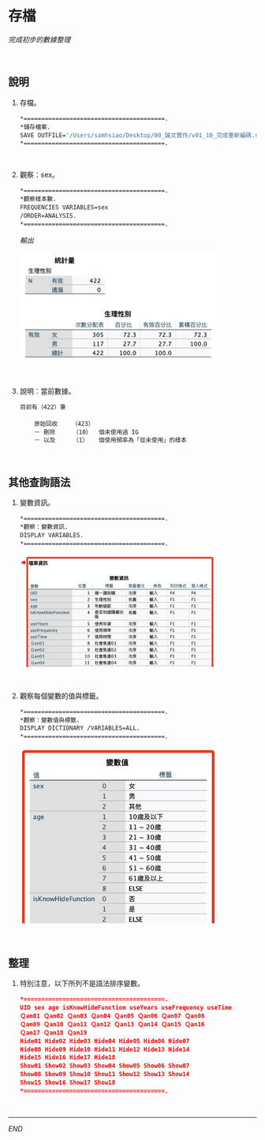 # 存檔

_完成初步的數據整理_

<br>

## 說明

1. 存檔。

    ```bash
    *========================================.
    *儲存檔案.
    SAVE OUTFILE='/Users/samhsiao/Desktop/00_論文實作/v01_10_完成重新編碼.sav'.
    *========================================.
    ```

<br>

2. 觀察：sex。

    ```bash
    *========================================.
    *觀察樣本數.
    FREQUENCIES VARIABLES=sex
    /ORDER=ANALYSIS.
    *========================================.
    ```

    _輸出_

    <img src="images/img_33.png" width="400px">

<br>

3. 說明：當前數據。

    ```bash
    目前有（422）筆

        原始回收    （423）
        － 刪除     （10）  個未使用過 IG
        － 以及     （1）   個使用頻率為「從未使用」的樣本
    ```

<br>

## 其他查詢語法

1. 變數資訊。

    ```bash
    *========================================.
    *觀察：變數資訊.
    DISPLAY VARIABLES.
    *========================================.
    ```

    <img src="images/img_22.png" width="400px">

<br>

2. 觀察每個變數的值與標籤。

    ```bash
    *========================================.
    *觀察：變數值與標籤.
    DISPLAY DICTIONARY /VARIABLES=ALL.
    *========================================.
    ```

    <img src="images/img_23.png" width="400px">

<br>

## 整理

1. 特別注意，以下所列不是語法排序變數。

    ```json
    *========================================.
    UID sex age isKnowHideFunction useYears useFrequency useTime
    Ｑan01 Ｑan02 Ｑan03 Ｑan04 Ｑan05 Ｑan06 Ｑan07 Ｑan08 
    Ｑan09 Ｑan10 Ｑan11 Ｑan12 Ｑan13 Ｑan14 Ｑan15 Ｑan16 
    Ｑan17 Ｑan18 Ｑan19
    Hide01 Hide02 Hide03 Hide04 Hide05 Hide06 Hide07
    Hide08 Hide09 Hide10 Hide11 Hide12 Hide13 Hide14 
    Hide15 Hide16 Hide17 Hide18
    Show01 Show02 Show03 Show04 Show05 Show06 Show07
    Show08 Show09 Show10 Show11 Show12 Show13 Show14
    Show15 Show16 Show17 Show18
    *========================================.
    ```

<br>

___

_END_
